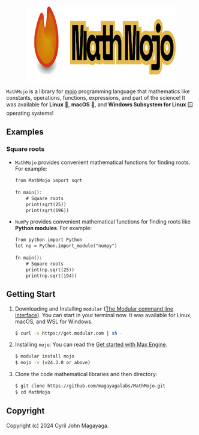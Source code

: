<p align="center">
   <a href="https://github.com/magayagalabs/MathMojo">
      <img src="https://github.com/magayagalabs/MathMojo/blob/main/assets/MathMojo-background.svg" alt="MathMojo logo" width="400" height="200">
   </a>
</p>

`MathMojo` is a library for [mojo](https://www.modular.com/max/mojo) programming language that mathematics like constants, operations, functions, expressions, and part of the science! It was available for **Linux** 🐧, **macOS** 🍎, and **Windows Subsystem for Linux** 🪟 operating systems!

## Examples

### Square roots

* `MathMojo` provides convenient mathematical functions for finding roots. For example:

   ```mojo
   from MathMojo import sqrt

   fn main():
       # Square roots
       print(sqrt(25))
       print(sqrt(196))
   ```
   
* `NumPy` provides convenient mathematical functions for finding roots like **Python modules**. For example:

   ```mojo
   from python import Python
   let np = Python.import_module("numpy")

   fn main():
       # Square roots
       print(np.sqrt(25))
       print(np.sqrt(194))
   ```

## Getting Start
1. Downloading and Installing `modular` ([The Modular command line interface](https://docs.modular.com/cli/)). You can start in your terminal now. It was available for Linux, macOS, and WSL for Windows.
   
   ```bash
   $ curl -s https://get.modular.com | sh -
   ```
   
2. Installing `mojo`: You can read the [Get started with Max Engine](https://docs.modular.com/engine/get-started).
   
   ```bash
   $ modular install mojo
   $ mojo -v (v24.3.0 or above)
   ```

3. Clone the code mathematical libraries and then directory:

   ```bash
   $ git clone https://github.com/magayagalabs/MathMojo.git
   $ cd MathMojo
   ```

## Copyright

Copyright (c) 2024 Cyril John Magayaga.
